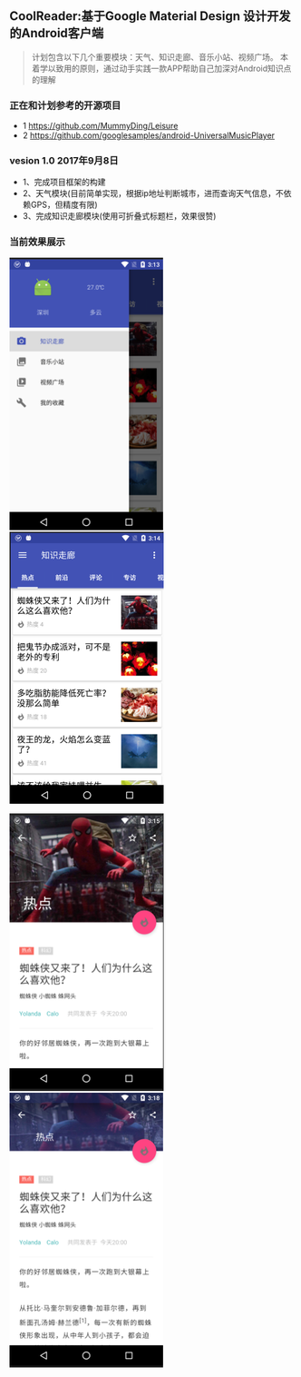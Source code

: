## CoolReader:基于Google Material Design 设计开发的Android客户端
>计划包含以下几个重要模块：天气、知识走廊、音乐小站、视频广场。
>本着学以致用的原则，通过动手实践一款APP帮助自己加深对Android知识点的理解
### 正在和计划参考的开源项目
- 1 https://github.com/MummyDing/Leisure
- 2 https://github.com/googlesamples/android-UniversalMusicPlayer

### vesion 1.0  2017年9月8日
- 1、完成项目框架的构建
- 2、天气模块(目前简单实现，根据ip地址判断城市，进而查询天气信息，不依赖GPS，但精度有限)
- 3、完成知识走廊模块(使用可折叠式标题栏，效果很赞)
### 当前效果展示
![](/assets/import1.png) ![](/assets/import2.png)  

![](/assets/import3.png) ![](/assets/import4.png)

